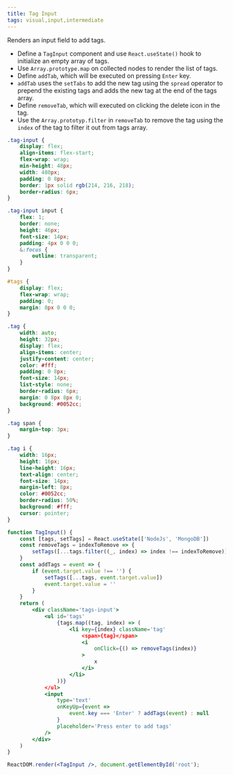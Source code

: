 ```yaml
---
title: Tag Input
tags: visual,input,intermediate
---
```


Renders an input field to add tags.

- Define a `TagInput` component and use `React.useState()` hook to initialize an empty array of tags.
- Use `Array.prototype.map` on collected nodes to render the list of tags.
- Define `addTab`, which will be executed on pressing `Enter` key.
- `addTab` uses the `setTabs` to add the new tag using the `spread` operator to prepend the existing tags and adds the new tag at the end of the tags array.
- Define `removeTab`, which will executed on clicking the delete icon in the tag.
- Use the `Array.prototyp.filter` in `removeTab` to remove the tag using the `index` of the tag to filter it out from tags array.

```css
.tag-input {
	display: flex;
	align-items: flex-start;
	flex-wrap: wrap;
	min-height: 48px;
	width: 480px;
	padding: 0 8px;
	border: 1px solid rgb(214, 216, 218);
	border-radius: 6px;
}

.tag-input input {
	flex: 1;
	border: none;
	height: 46px;
	font-size: 14px;
	padding: 4px 0 0 0;
	&:focus {
		outline: transparent;
	}
}

#tags {
	display: flex;
	flex-wrap: wrap;
	padding: 0;
	margin: 8px 0 0 0;
}

.tag {
	width: auto;
	height: 32px;
	display: flex;
	align-items: center;
	justify-content: center;
	color: #fff;
	padding: 0 8px;
	font-size: 14px;
	list-style: none;
	border-radius: 6px;
	margin: 0 8px 8px 0;
	background: #0052cc;
}

.tag span {
	margin-top: 3px;
}

.tag i {
	width: 16px;
	height: 16px;
	line-height: 16px;
	text-align: center;
	font-size: 14px;
	margin-left: 8px;
	color: #0052cc;
	border-radius: 50%;
	background: #fff;
	cursor: pointer;
}
```

```jsx
function TagInput() {
	const [tags, setTags] = React.useState(['NodeJs', 'MongoDB'])
	const removeTags = indexToRemove => {
		setTags([...tags.filter((_, index) => index !== indexToRemove)])
	}
	const addTags = event => {
		if (event.target.value !== '') {
			setTags([...tags, event.target.value])
			event.target.value = ''
		}
	}
	return (
		<div className='tags-input'>
			<ul id='tags'
				{tags.map((tag, index) => (
					<li key={index} className='tag'
						<span>{tag}</span>
						<i
							onClick={() => removeTags(index)}
						>
							x
						</i>
					</li>
				))}
			</ul>
			<input
				type='text'
				onKeyUp={event =>
					event.key === 'Enter' ? addTags(event) : null
				}
				placeholder='Press enter to add tags'
			/>
		</div>
	)
}
```

```jsx
ReactDOM.render(<TagInput />, document.getElementById('root');
```
